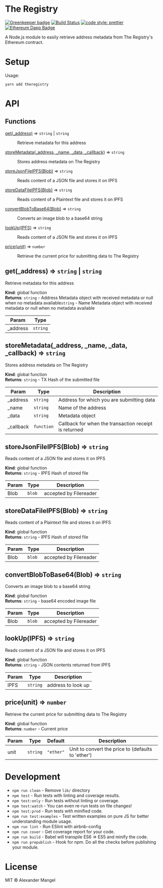 # The Registry

[![Greenkeeper badge](https://badges.greenkeeper.io/ethtective/cafe.svg)](https://greenkeeper.io/) [![Build Status](https://travis-ci.com/Cygnusfear/theregistry.npm.svg?token=J95RxJssBScLdG1sc76e&branch=master)](https://travis-ci.com/ethtective/cafe) [![code style: prettier](https://img.shields.io/badge/code_style-prettier-ff69b4.svg)](https://github.com/prettier/prettier) [![Ethereum Dapp Badge](https://img.shields.io/badge/web3-app-00ffd9.svg?longcache=true&logo=Ethereum&logoColor=white&style=flat&logoWidth=12)](http://www.ethereum.org)

A Node.js module to easily retrieve address metadata from The Registry's Ethereum contract.

# Setup

Usage:

`yarn add theregistry`

# API

## Functions

<dl>
<dt><a href="#get">get(_address)</a> ⇒ <code>string</code> | <code>string</code></dt>
<dd><p>Retrieve metadata for this address</p>
</dd>
<dt><a href="#storeMetadata">storeMetadata(_address, _name, _data, _callback)</a> ⇒ <code>string</code></dt>
<dd><p>Stores address metadata on The Registry</p>
</dd>
<dt><a href="#storeJsonFileIPFS">storeJsonFileIPFS(Blob)</a> ⇒ <code>string</code></dt>
<dd><p>Reads content of a JSON file and stores it on IPFS</p>
</dd>
<dt><a href="#storeDataFileIPFS">storeDataFileIPFS(Blob)</a> ⇒ <code>string</code></dt>
<dd><p>Reads content of a Plaintext file and stores it on IPFS</p>
</dd>
<dt><a href="#convertBlobToBase64">convertBlobToBase64(Blob)</a> ⇒ <code>string</code></dt>
<dd><p>Converts an image blob to a base64 string</p>
</dd>
<dt><a href="#lookUp">lookUp(IPFS)</a> ⇒ <code>string</code></dt>
<dd><p>Reads content of a JSON file and stores it on IPFS</p>
</dd>
<dt><a href="#price">price(unit)</a> ⇒ <code>number</code></dt>
<dd><p>Retrieve the current price for submitting data to The Registry</p>
</dd>
</dl>

<a name="get"></a>

## get(_address) ⇒ <code>string</code> \| <code>string</code>
Retrieve metadata for this address

**Kind**: global function  
**Returns**: <code>string</code> - Address Metadata object with received metadata or null when no metadata available<code>string</code> - Name Metadata object with received metadata or null when no metadata available  

| Param | Type |
| --- | --- |
| _address | <code>string</code> | 

<a name="storeMetadata"></a>

## storeMetadata(_address, _name, _data, _callback) ⇒ <code>string</code>
Stores address metadata on The Registry

**Kind**: global function  
**Returns**: <code>string</code> - TX Hash of the submitted file  

| Param | Type | Description |
| --- | --- | --- |
| _address | <code>string</code> | Address for which you are submitting data |
| _name | <code>string</code> | Name of the address |
| _data | <code>string</code> | Metadata object |
| _callback | <code>function</code> | Callback for when the transaction receipt is returned |

<a name="storeJsonFileIPFS"></a>

## storeJsonFileIPFS(Blob) ⇒ <code>string</code>
Reads content of a JSON file and stores it on IPFS

**Kind**: global function  
**Returns**: <code>string</code> - IPFS Hash of stored file  

| Param | Type | Description |
| --- | --- | --- |
| Blob | <code>blob</code> | accepted by Filereader |

<a name="storeDataFileIPFS"></a>

## storeDataFileIPFS(Blob) ⇒ <code>string</code>
Reads content of a Plaintext file and stores it on IPFS

**Kind**: global function  
**Returns**: <code>string</code> - IPFS Hash of stored file  

| Param | Type | Description |
| --- | --- | --- |
| Blob | <code>blob</code> | accepted by Filereader |

<a name="convertBlobToBase64"></a>

## convertBlobToBase64(Blob) ⇒ <code>string</code>
Converts an image blob to a base64 string

**Kind**: global function  
**Returns**: <code>string</code> - base64 encoded image file  

| Param | Type | Description |
| --- | --- | --- |
| Blob | <code>blob</code> | accepted by Filereader |

<a name="lookUp"></a>

## lookUp(IPFS) ⇒ <code>string</code>
Reads content of a JSON file and stores it on IPFS

**Kind**: global function  
**Returns**: <code>string</code> - JSON contents returned from IPFS  

| Param | Type | Description |
| --- | --- | --- |
| IPFS | <code>string</code> | address to look up |

<a name="price"></a>

## price(unit) ⇒ <code>number</code>
Retrieve the current price for submitting data to The Registry

**Kind**: global function  
**Returns**: <code>number</code> - Current price  

| Param | Type | Default | Description |
| --- | --- | --- | --- |
| unit | <code>string</code> | <code>&quot;ether&quot;</code> | Unit to convert the price to (defaults to 'ether') |


# Development

-   `npm run clean` - Remove `lib/` directory
-   `npm test` - Run tests with linting and coverage results.
-   `npm test:only` - Run tests without linting or coverage.
-   `npm test:watch` - You can even re-run tests on file changes!
-   `npm test:prod` - Run tests with minified code.
-   `npm run test:examples` - Test written examples on pure JS for better understanding module usage.
-   `npm run lint` - Run ESlint with airbnb-config
-   `npm run cover` - Get coverage report for your code.
-   `npm run build` - Babel will transpile ES6 => ES5 and minify the code.
-   `npm run prepublish` - Hook for npm. Do all the checks before publishing your module.

# License

MIT © Alexander Mangel